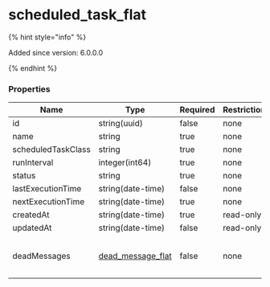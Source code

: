 
# scheduled_task_flat

{% hint style="info" %}

Added since version: 6.0.0.0

{% endhint %}

### Properties

|Name|Type|Required|Restrictions|Description|
|---|---|---|---|---|
|id|string(uuid)|false|none|none|
|name|string|true|none|none|
|scheduledTaskClass|string|true|none|none|
|runInterval|integer(int64)|true|none|none|
|status|string|true|none|none|
|lastExecutionTime|string(date-time)|false|none|none|
|nextExecutionTime|string(date-time)|true|none|none|
|createdAt|string(date-time)|true|read-only|none|
|updatedAt|string(date-time)|false|read-only|none|
|deadMessages|[dead_message_flat](/schema/dead_message_flat)|false|none|Added since version: 6.0.0.0|
